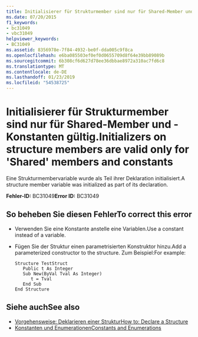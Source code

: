 ```yaml
---
title: Initialisierer für Strukturmember sind nur für Shared-Member und -Konstanten gültig.
ms.date: 07/20/2015
f1_keywords:
- bc31049
- vbc31049
helpviewer_keywords:
- BC31049
ms.assetid: 8356978e-7f84-4932-be0f-dda005c9f8ca
ms.openlocfilehash: e6ba085503ef0ef0d0655709d8f64e39bb89089b
ms.sourcegitcommit: 6b308cf6d627d78ee36dbbae8972a310ac7fd6c8
ms.translationtype: MT
ms.contentlocale: de-DE
ms.lasthandoff: 01/23/2019
ms.locfileid: "54538725"
---
```

# <a name="initializers-on-structure-members-are-valid-only-for-shared-members-and-constants"></a><span data-ttu-id="53e47-102">Initialisierer für Strukturmember sind nur für Shared-Member und -Konstanten gültig.</span><span class="sxs-lookup"><span data-stu-id="53e47-102">Initializers on structure members are valid only for 'Shared' members and constants</span></span>
<span data-ttu-id="53e47-103">Eine Strukturmembervariable wurde als Teil ihrer Deklaration initialisiert.</span><span class="sxs-lookup"><span data-stu-id="53e47-103">A structure member variable was initialized as part of its declaration.</span></span>  
  
 <span data-ttu-id="53e47-104">**Fehler-ID:** BC31049</span><span class="sxs-lookup"><span data-stu-id="53e47-104">**Error ID:** BC31049</span></span>  
  
## <a name="to-correct-this-error"></a><span data-ttu-id="53e47-105">So beheben Sie diesen Fehler</span><span class="sxs-lookup"><span data-stu-id="53e47-105">To correct this error</span></span>  
  
-   <span data-ttu-id="53e47-106">Verwenden Sie eine Konstante anstelle eine Variablen.</span><span class="sxs-lookup"><span data-stu-id="53e47-106">Use a constant instead of a variable.</span></span>  
  
-   <span data-ttu-id="53e47-107">Fügen Sie der Struktur einen parametrisierten Konstruktor hinzu.</span><span class="sxs-lookup"><span data-stu-id="53e47-107">Add a parameterized constructor to the structure.</span></span> <span data-ttu-id="53e47-108">Zum Beispiel:</span><span class="sxs-lookup"><span data-stu-id="53e47-108">For example:</span></span>  
  
    ```  
    Structure TestStruct  
       Public t As Integer  
       Sub New(ByVal Tval As Integer)  
          t = Tval  
       End Sub  
    End Structure  
    ```  
  
## <a name="see-also"></a><span data-ttu-id="53e47-109">Siehe auch</span><span class="sxs-lookup"><span data-stu-id="53e47-109">See also</span></span>
- [<span data-ttu-id="53e47-110">Vorgehensweise: Deklarieren einer Struktur</span><span class="sxs-lookup"><span data-stu-id="53e47-110">How to: Declare a Structure</span></span>](../../visual-basic/programming-guide/language-features/data-types/how-to-declare-a-structure.md)
- [<span data-ttu-id="53e47-111">Konstanten und Enumerationen</span><span class="sxs-lookup"><span data-stu-id="53e47-111">Constants and Enumerations</span></span>](../../visual-basic/programming-guide/language-features/constants-enums/index.md)

